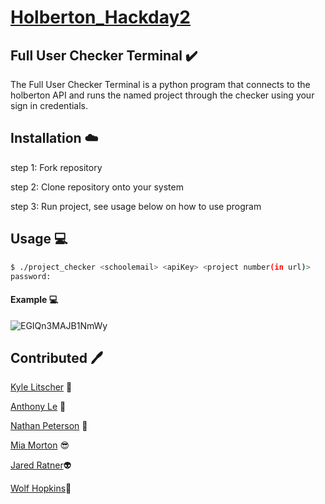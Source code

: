 # **[Holberton_Hackday2](https://github.com/klitscher/holberton_hackday2)**



## Full User Checker Terminal :heavy_check_mark:

The Full User Checker Terminal is a python program that connects to the holberton API and runs the named project through the checker using your sign in credentials.



## Installation :cloud:

step 1: Fork repository

step 2: Clone repository onto your system

step 3: Run project, see usage below on how to use program



## Usage :computer:

```bash
$ ./project_checker <schoolemail> <apiKey> <project number(in url)>
password:
```

#### Example :computer:

![EGIQn3MAJB1NmWy](https://i.loli.net/2019/10/05/EGIQn3MAJB1NmWy.gif)





## Contributed :pen:

[Kyle Litscher](https://github.com/klitscher) :lion:

[Anthony Le](https://github.com/HausCloud) :rotating_light:

[Nathan Peterson](https://github.com/BlueExcess) :rocket:

[Mia Morton](https://github.com/dracomindz) :sunglasses:

[Jared Ratner](https://github.com/OrangeB0lt):alien:

[Wolf Hopkins](https://github.com/Zevrov):wolf:




